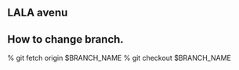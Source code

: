 
## LALA avenu

## How to change branch.
% git fetch origin $BRANCH_NAME
% git checkout $BRANCH_NAME
